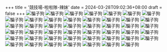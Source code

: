 +++
title = '競技場-啦啦隊-辣妹'
date = 2024-03-28T09:02:36+08:00
draft = false
+++
![騙子狗](https://tw.ishowlife.com/uploads_store/33000/32118/66043c944305b1.96381955.png "騙子狗的圖片")
![騙子狗](https://tw.ishowlife.com/uploads_store/33000/32118/66043cd23efd57.87794299.png "騙子狗的圖片")
![騙子狗](https://tw.ishowlife.com/uploads_store/33000/32118/66043d103fd658.41540915.png "騙子狗的圖片")
![騙子狗](https://tw.ishowlife.com/uploads_store/33000/32118/66043d4e4baf00.93964393.png "騙子狗的圖片")
![騙子狗](https://tw.ishowlife.com/uploads_store/33000/32118/66043d8c3a4e67.22487214.png "騙子狗的圖片")
![騙子狗](https://tw.ishowlife.com/uploads_store/33000/32118/66043dca3502a9.94687083.png "騙子狗的圖片")
![騙子狗](https://tw.ishowlife.com/uploads_store/33000/32118/66043e0829e772.20775988.png "騙子狗的圖片")
![騙子狗](https://tw.ishowlife.com/uploads_store/33000/32118/66043e463dfa70.97427484.png "騙子狗的圖片")
![騙子狗](https://tw.ishowlife.com/uploads_store/33000/32118/66043e843d01a2.70814941.png "騙子狗的圖片")
![騙子狗](https://tw.ishowlife.com/uploads_store/33000/32118/66043ec234bba5.87617037.png "騙子狗的圖片")
![騙子狗](https://tw.ishowlife.com/uploads_store/33000/32118/66043f003f2c65.99007341.png "騙子狗的圖片")
![騙子狗](https://tw.ishowlife.com/uploads_store/33000/32118/66043f3e4d7bf5.32186050.png "騙子狗的圖片")
![騙子狗](https://tw.ishowlife.com/uploads_store/33000/32118/66043f7c433b63.81617902.png "騙子狗的圖片")
![騙子狗](https://tw.ishowlife.com/uploads_store/33000/32118/66043fba426281.38257940.png "騙子狗的圖片")
![騙子狗](https://tw.ishowlife.com/uploads_store/33000/32118/66043ff8607561.67274366.png "騙子狗的圖片")
![騙子狗](https://tw.ishowlife.com/uploads_store/33000/32118/6604403677b4a7.39443976.png "騙子狗的圖片")
![騙子狗](https://tw.ishowlife.com/uploads_store/33000/32118/660440748732f8.84448301.png "騙子狗的圖片")
![騙子狗](https://tw.ishowlife.com/uploads_store/33000/32118/660440b2693841.97004271.png "騙子狗的圖片")
![騙子狗](https://tw.ishowlife.com/uploads_store/33000/32118/660440f059c7c7.02924505.png "騙子狗的圖片")
![騙子狗](https://tw.ishowlife.com/uploads_store/33000/32118/6604412e549eb0.66406817.png "騙子狗的圖片")
![騙子狗](https://tw.ishowlife.com/uploads_store/33000/32118/6604416c5211d7.12418642.png "騙子狗的圖片")
![騙子狗](https://tw.ishowlife.com/uploads_store/33000/32118/660441aa4d1f62.44230415.png "騙子狗的圖片")
![騙子狗](https://tw.ishowlife.com/uploads_store/33000/32118/660441e85daa49.15546522.png "騙子狗的圖片")
![騙子狗](https://tw.ishowlife.com/uploads_store/33000/32118/66044226555339.03277019.png "騙子狗的圖片")
![騙子狗](https://tw.ishowlife.com/uploads_store/33000/32118/6604426455c6c1.92949807.png "騙子狗的圖片")
![騙子狗](https://tw.ishowlife.com/uploads_store/33000/32118/660442a23656c4.35106978.png "騙子狗的圖片")
![騙子狗](https://tw.ishowlife.com/uploads_store/33000/32118/660442e03c8671.06167596.png "騙子狗的圖片")
![騙子狗](https://tw.ishowlife.com/uploads_store/33000/32118/6604431e3dd936.93379979.png "騙子狗的圖片")
![騙子狗](https://tw.ishowlife.com/uploads_store/33000/32118/6604435c35eef2.57259531.png "騙子狗的圖片")
![騙子狗](https://tw.ishowlife.com/uploads_store/33000/32118/6604439a31c9b0.41495614.png "騙子狗的圖片")
![騙子狗](https://tw.ishowlife.com/uploads_store/33000/32118/660443d86b5e20.03825006.png "騙子狗的圖片")
![騙子狗](https://tw.ishowlife.com/uploads_store/33000/32118/660444166f5327.18980152.png "騙子狗的圖片")
![騙子狗](https://tw.ishowlife.com/uploads_store/33000/32118/660444546ed560.99588439.png "騙子狗的圖片")
![騙子狗](https://tw.ishowlife.com/uploads_store/33000/32118/6604449287b207.90053065.png "騙子狗的圖片")
![騙子狗](https://tw.ishowlife.com/uploads_store/33000/32118/660444d07929b0.60448483.png "騙子狗的圖片")
![騙子狗](https://tw.ishowlife.com/uploads_store/33000/32118/6604450e79b471.98297409.png "騙子狗的圖片")
![騙子狗](https://tw.ishowlife.com/uploads_store/33000/32118/6604454ca9a0b7.83438541.png "騙子狗的圖片")
![騙子狗](https://tw.ishowlife.com/uploads_store/33000/32118/6604458aa9be78.94942550.png "騙子狗的圖片")
![騙子狗](https://tw.ishowlife.com/uploads_store/33000/32118/660445c89fef49.73548509.png "騙子狗的圖片")
![騙子狗](https://tw.ishowlife.com/uploads_store/33000/32118/66044606a7b7b6.56567474.png "騙子狗的圖片")
![騙子狗](https://tw.ishowlife.com/uploads_store/33000/32118/66044644e38b17.23675111.png "騙子狗的圖片")
![騙子狗](https://tw.ishowlife.com/uploads_store/33000/32118/66044682ddc523.44782975.png "騙子狗的圖片")
![騙子狗](https://tw.ishowlife.com/uploads_store/33000/32118/660446c0d9fe88.55634438.png "騙子狗的圖片")
![騙子狗](https://tw.ishowlife.com/uploads_store/33000/32118/660446febe2978.64674402.png "騙子狗的圖片")
![騙子狗](https://tw.ishowlife.com/uploads_store/33000/32118/6604473ca9ba02.52242885.png "騙子狗的圖片")
![騙子狗](https://tw.ishowlife.com/uploads_store/33000/32118/6604477ad31d42.67059742.png "騙子狗的圖片")